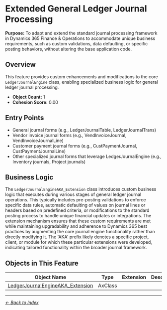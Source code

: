 # Extended General Ledger Journal Processing

**Purpose:** To adapt and extend the standard journal processing framework in Dynamics 365 Finance & Operations to accommodate unique business requirements, such as custom validations, data defaulting, or specific posting behaviors, without altering the base application code.

## Overview

This feature provides custom enhancements and modifications to the core `LedgerJournalEngine` class, enabling specialized business logic for general ledger journal processing.

- **Object Count:** 1
- **Cohesion Score:** 0.00

## Entry Points

- General journal forms (e.g., LedgerJournalTable, LedgerJournalTrans)
- Vendor invoice journal forms (e.g., VendInvoiceJournal, VendInvoiceJournalLine)
- Customer payment journal forms (e.g., CustPaymentJournal, CustPaymentJournalLine)
- Other specialized journal forms that leverage LedgerJournalEngine (e.g., Inventory journals, Project journals)

## Business Logic

The `LedgerJournalEngineAKA_Extension` class introduces custom business logic that executes during various stages of general ledger journal operations. This typically includes pre-posting validations to enforce specific data rules, automatic defaulting of values on journal lines or headers based on predefined criteria, or modifications to the standard posting process to handle unique financial updates or integrations. The extension mechanism ensures that these custom requirements are met while maintaining upgradability and adherence to Dynamics 365 best practices by augmenting the core journal engine functionality rather than directly modifying it. The 'AKA' prefix likely denotes a specific project, client, or module for which these particular extensions were developed, indicating tailored functionality within the broader journal framework.

## Objects in This Feature

| Object Name | Type | Extension | Description |
|-------------|------|-----------|-------------|
| [LedgerJournalEngineAKA_Extension](Objects/LedgerJournalEngineAKA_Extension.md) | AxClass |  |  |

---

*[← Back to Index](../../index.md)*
